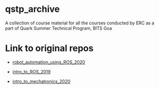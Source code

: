 # qstp_archive

A collection of course material for all the courses conducted by ERC as a part of Quark Summer Technical Program, BITS Goa

# Link to original repos 

* [robot_automation_using_ROS_2020](https://github.com/adbidwai/QSTP-Robotics_Automation_using_ROS)

* [intro_to_ROS_2019](https://github.com/hardesh/QSTP-Introduction_to_ROS)

* [intro_to_mechatronics_2020](https://github.com/abhidxt299/QSTP-Introduction-to-Mechatronics)
